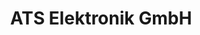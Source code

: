 ---
title: "ATS Elektronik GmbH"
url: /wunstorf/ats-elektronik-gmbh-albert-einstein-strasse/
shop: Radiotechnik
---